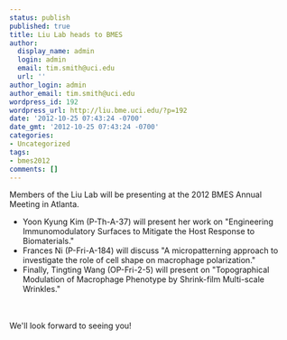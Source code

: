 ```yaml
---
status: publish
published: true
title: Liu Lab heads to BMES
author:
  display_name: admin
  login: admin
  email: tim.smith@uci.edu
  url: ''
author_login: admin
author_email: tim.smith@uci.edu
wordpress_id: 192
wordpress_url: http://liu.bme.uci.edu/?p=192
date: '2012-10-25 07:43:24 -0700'
date_gmt: '2012-10-25 07:43:24 -0700'
categories:
- Uncategorized
tags:
- bmes2012
comments: []
---
```

<p>Members of the Liu Lab will be presenting at the 2012 BMES Annual Meeting in Atlanta.</p>
<ul>
<li>Yoon Kyung Kim (P-Th-A-37) will present her work on "Engineering Immunomodulatory Surfaces to Mitigate the Host Response to Biomaterials."</li>
<li>Frances Ni (P-Fri-A-184) will discuss "A micropatterning approach to investigate the role of cell shape on macrophage polarization."</li>
<li>Finally, Tingting Wang (OP-Fri-2-5) will present on "Topographical Modulation of Macrophage Phenotype by Shrink-film Multi-scale Wrinkles."</li><br />
</ul><br />
We'll look forward to seeing you!
